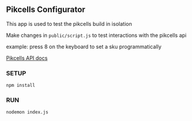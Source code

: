 ## Pikcells Configurator

This app is used to test the pikcells build in isolation

Make changes in `public/script.js` to test interactions with the pikcells api

example: press 8 on the keyboard to set a sku programmatically

[Pikcells API docs](https://docs.google.com/document/d/1SYNGtvGxvHICU7kOp0P2krsYb96bu979BPBVVJ6d2fs/edit?usp=sharing)

### SETUP
```
npm install
```

### RUN
```
nodemon index.js
```